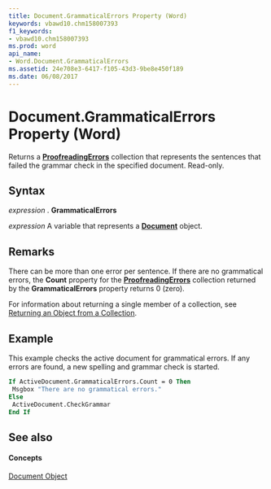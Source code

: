 ```yaml
---
title: Document.GrammaticalErrors Property (Word)
keywords: vbawd10.chm158007393
f1_keywords:
- vbawd10.chm158007393
ms.prod: word
api_name:
- Word.Document.GrammaticalErrors
ms.assetid: 24e708e3-6417-f105-43d3-9be8e450f189
ms.date: 06/08/2017
---
```



# Document.GrammaticalErrors Property (Word)

Returns a  **[ProofreadingErrors](Word.proofreadingerrors.md)** collection that represents the sentences that failed the grammar check in the specified document. Read-only.


## Syntax

 _expression_ . **GrammaticalErrors**

 _expression_ A variable that represents a **[Document](Word.Document.md)** object.


## Remarks

There can be more than one error per sentence. If there are no grammatical errors, the  **Count** property for the **[ProofreadingErrors](Word.proofreadingerrors.md)** collection returned by the **GrammaticalErrors** property returns 0 (zero).

For information about returning a single member of a collection, see [Returning an Object from a Collection](http://msdn.microsoft.com/library/28f76384-f495-9640-a7c8-10ada3fac727%28Office.15%29.aspx).


## Example

This example checks the active document for grammatical errors. If any errors are found, a new spelling and grammar check is started.


```vb
If ActiveDocument.GrammaticalErrors.Count = 0 Then 
 Msgbox "There are no grammatical errors." 
Else 
 ActiveDocument.CheckGrammar 
End If
```


## See also


#### Concepts


[Document Object](Word.Document.md)

